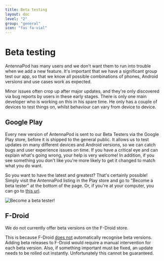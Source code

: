 ```yaml
---
title: Beta testing
layout: doc
level: "2"
group: "general"
icon: "fas fa-vial"
---
```


# Beta testing

AntennaPod has many users and we don't want them to run into trouble when we add a new feature. It's important that we have a significant group test our app, so that we know all possible combinations of phones, Android versions and use cases work as expected.

Minor issues often crop up after major updates, and they're only discovered via bug reports by users in these early stages. There is only one main developer who is working on this in his spare time. He only has a couple of devices to test things on, whilst behaviour can vary from device to device.

## Google Play
Every new version of AntennaPod is sent to our Beta Testers via the Google Play store, before it is shipped to the general public. It allows us to test updates on many different devices and Android versions, so we can catch bugs and user experience issues on time. If you have a critical eye and can explain what's going wrong, your help is very welcome! In addition, if you see something you don't like you're more likely to get it changed to match what you do want.

So you want to have the latest and greatest? That's certainly possible! Simply visit the AntennaPod listing in the Play store and go to "Become a beta tester" at the bottom of the page. Or, if you're at your computer, you can go to [this url](https://play.google.com/apps/testing/de.danoeh.antennapod).

<img src="/assets/images/documentation/project-beta.png" alt="Become a beta tester!" style="max-width:400px;">

## F-Droid
We do not currently offer beta versions on the F-Droid store.

This is because F-Droid [does not](https://gitlab.com/fdroid/fdroidserver/-/issues/161) automatically recognise beta versions. Adding beta releases to F-Droid would require a manual intervention for each beta version. Also, if something important must be fixed, an update needs to be rolled out instantly. Unfortunately this cannot be guaranteed.
